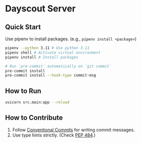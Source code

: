 # Dayscout Server

## Quick Start

Use pipenv to install packages. (e.g., `pipenv install <package>`)

```bash
pipenv --python 3.11 # Use python 3.11
pipenv shell # Activate virtual environment
pipenv install # Install packages

# Run `pre-commit` automatically on `git commit`
pre-commit install
pre-commit install --hook-type commit-msg
```

## How to Run

```bash
uvicorn src.main:app --reload
```

## How to Contribute

1. Follow [Conventional Commits][conventional-commits] for writing commit messages.
2. Use type hints strictly. (Check [PEP 484][pep-484].)

[conventional-commits]: https://www.conventionalcommits.org/en/v1.0.0/
[pep-484]: https://peps.python.org/pep-0484/
